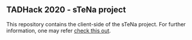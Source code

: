 ## TADHack 2020 - sTeNa project

This repository contains the client-side of the sTeNa project. For further information, one may refer [check this out](https://github.com/automat-berlin/tadhack-2020-berlin).